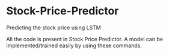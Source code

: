 # Stock-Price-Predictor
Predicting the stock price using LSTM

All the code is present in Stock Price Predictor. A model can be implemented/trained easily by using these commands.
